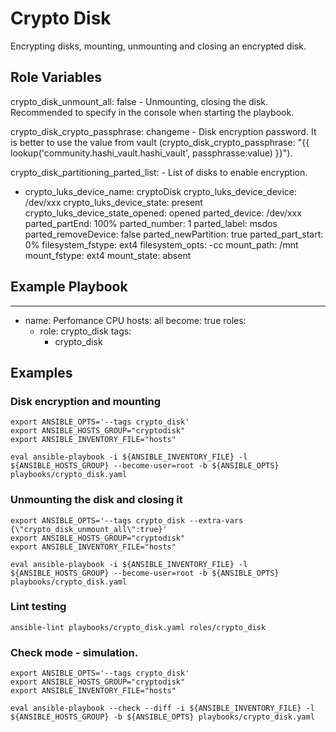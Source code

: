Crypto Disk
=========

Encrypting disks, mounting, unmounting and closing an encrypted disk.


Role Variables
--------------

crypto_disk_unmount_all: false - Unmounting, closing the disk. Recommended to specify in the console when starting the playbook.

crypto_disk_crypto_passphrase: changeme - Disk encryption password. It is better to use the value from vault (crypto_disk_crypto_passphrase: "{{ lookup('community.hashi_vault.hashi_vault', passphrasse:value) }}").

crypto_disk_partitioning_parted_list: - List of disks to enable encryption.
  - crypto_luks_device_name: cryptoDisk
    crypto_luks_device_device: /dev/xxx
    crypto_luks_device_state: present
    crypto_luks_device_state_opened: opened
    parted_device: /dev/xxx
    parted_partEnd: 100%
    parted_number: 1
    parted_label: msdos
    parted_removeDevice: false
    parted_newPartition: true
    parted_part_start: 0%
    filesystem_fstype: ext4
    filesystem_opts: -cc
    mount_path: /mnt
    mount_fstype: ext4
    mount_state: absent

Example Playbook
----------------

---
- name: Perfomance CPU
  hosts: all
  become: true
  roles:
    - role: crypto_disk
      tags:
        - crypto_disk

Examples
-------

### Disk encryption and mounting

```
export ANSIBLE_OPTS='--tags crypto_disk'
export ANSIBLE_HOSTS_GROUP="cryptodisk"
export ANSIBLE_INVENTORY_FILE="hosts"

eval ansible-playbook -i ${ANSIBLE_INVENTORY_FILE} -l ${ANSIBLE_HOSTS_GROUP} --become-user=root -b ${ANSIBLE_OPTS} playbooks/crypto_disk.yaml
```

### Unmounting the disk and closing it

```
export ANSIBLE_OPTS='--tags crypto_disk --extra-vars {\"crypto_disk_unmount_all\":true}'
export ANSIBLE_HOSTS_GROUP="cryptodisk"
export ANSIBLE_INVENTORY_FILE="hosts"

eval ansible-playbook -i ${ANSIBLE_INVENTORY_FILE} -l ${ANSIBLE_HOSTS_GROUP} --become-user=root -b ${ANSIBLE_OPTS} playbooks/crypto_disk.yaml
```


### Lint testing

```
ansible-lint playbooks/crypto_disk.yaml roles/crypto_disk
```

### Check mode - simulation.
```
export ANSIBLE_OPTS='--tags crypto_disk'
export ANSIBLE_HOSTS_GROUP="cryptodisk"
export ANSIBLE_INVENTORY_FILE="hosts"

eval ansible-playbook --check --diff -i ${ANSIBLE_INVENTORY_FILE} -l ${ANSIBLE_HOSTS_GROUP} -b ${ANSIBLE_OPTS} playbooks/crypto_disk.yaml
```
